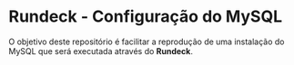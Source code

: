 # Rundeck - Configuração do MySQL

O objetivo deste repositório é facilitar a reprodução de uma instalação do MySQL que será executada através do **Rundeck**.
